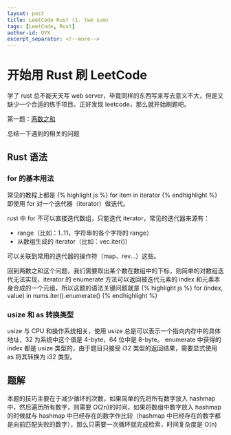 ```yaml
---
layout: post
title: LeetCode Rust (1. two sum)
tags: [LeetCode, Rust]
author-id: OYX
excerpt_separator: <!--more-->
---
```


# 开始用 Rust 刷 LeetCode

学了 rust 总不能天天写 web server，毕竟同样的东西写来写去意义不大，但是又缺少一个合适的练手项目。正好发现 leetcode，那么就开始刷题吧。

第一题：[两数之和](https://leetcode-cn.com/problems/two-sum)

<!--more-->

总结一下遇到的相关的问题

## Rust 语法

### for 的基本用法

常见的教程上都是
{% highlight js %}
for item in iterator
{% endhighlight %}
即使用 for 对一个迭代器（iterator）做迭代。

rust 中 for 不可以直接迭代数组，只能迭代 iterator，常见的迭代器来源有：

- range（比如：1..11，字符串的各个字符的 range）
- 从数组生成的 iterator（比如：vec.iter()）

可以关联到常用的迭代器的操作符（map、rev...）这些。

回到两数之和这个问题，我们需要取出某个数在数组中的下标，则简单的对数组迭代无法实现，iterator 的 enumerate 方法可以返回被迭代元素的 index 和元素本身合成的一个元组，所以这题的语法关键问题就是
{% highlight js %}
for (index, value) in nums.iter().enumerate()
{% endhighlight %}

### usize 和 as 转换类型

usize 与 CPU 和操作系统相关，使用 usize 总是可以表示一个指向内存中的具体地址，32 为系统中这个值是 4-byte，64 位中是 8-byte。
enumerate 中获得的 index 都是 usize 类型的，由于题目只接受 i32 类型的返回结果，需要显式使用 as 将其转换为 i32 类型。

## 题解

本题的技巧主要在于减少循环的次数，如果简单的先将所有数字放入 hashmap 中，然后遍历所有数字，则需要 O(2n)的时间，如果将数组中数字放入 hashmap 的时候就与 hashmap 中已经存在的数字作比较（hashmap 中已经存在的数字都是向前匹配失败的数字），那么只需要一次循环就完成检索，时间复杂度是 O(n)
